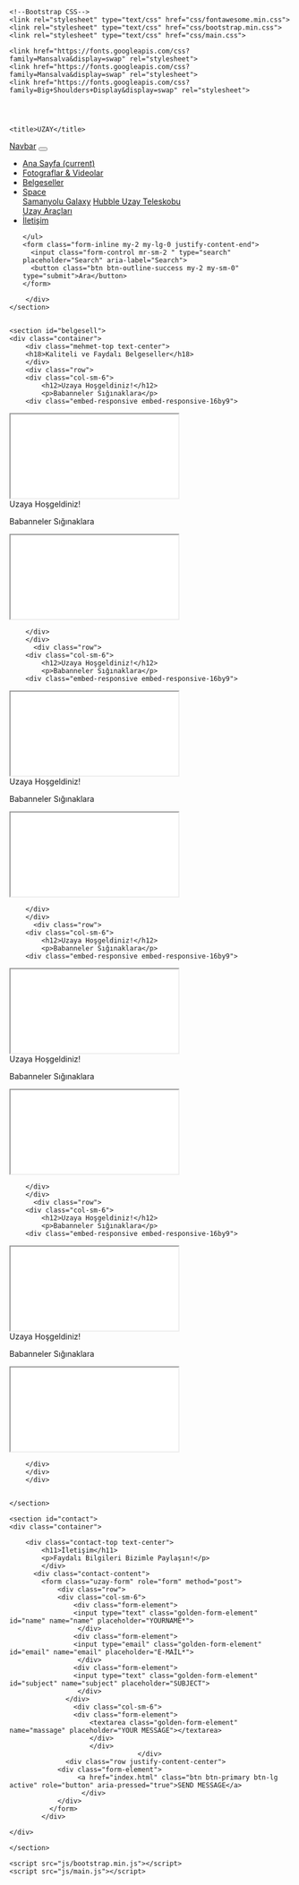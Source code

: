 <!doctype html>
<html lang="en">
<head>
<!--Required meta tags-->
    <meta charset="utf-8">
    <meta name="viewport" content="width=device-width, initial-scale=1, shrink-to-fit=no">
    
    <!--Bootstrap CSS-->
    <link rel="stylesheet" type="text/css" href="css/fontawesome.min.css">
    <link rel="stylesheet" type="text/css" href="css/bootstrap.min.css">
    <link rel="stylesheet" type="text/css" href="css/main.css">
    
    <link href="https://fonts.googleapis.com/css?family=Mansalva&display=swap" rel="stylesheet">
    <link href="https://fonts.googleapis.com/css?family=Mansalva&display=swap" rel="stylesheet">
    <link href="https://fonts.googleapis.com/css?family=Big+Shoulders+Display&display=swap" rel="stylesheet">


    
    
    <title>UZAY</title>
    
</head>
<body>
    <section id="iletisim">
    <div class="container">
        <div class="row ">
        <nav class="navbar navbar-expand-md fixed-top navbar-light bg-light">
  <a class="navbar-brand" href="index.html">Navbar</a>
  <button class="navbar-toggler" type="button" data-toggle="collapse" data-target="#navbarSupportedContent" aria-controls="navbarSupportedContent" aria-expanded="false" aria-label="Toggle navigation">
    <span class="navbar-toggler-icon"></span>
  </button>

  <div class="collapse navbar-collapse " id="navbarSupportedContent">
    <ul class="navbar-nav mr-auto">
      <li class="nav-item active">
        <a class="nav-link" href="index.html">Ana Sayfa <span class="sr-only">(current)</span></a>
      </li>
      <li class="nav-item">
        <a class="nav-link" href="photo.html">Fotograflar &amp; Videolar</a>
      </li>
        <li class="nav-item">
        <a class="nav-link" href="belgesel.html">Belgeseller</a>
      </li>
      <li class="nav-item dropdown">
        <a class="nav-link dropdown-toggle" href="#" id="navbarDropdown" role="button" data-toggle="dropdown" aria-haspopup="true" aria-expanded="false">
          Space
        </a>
        <div class="dropdown-menu" aria-labelledby="navbarDropdown">
          <a class="dropdown-item" href="samanyolu.html">Samanyolu Galaxy</a>
          <a class="dropdown-item" href="hobble.html">Hubble Uzay Teleskobu</a>
          <div class="dropdown-divider"></div>
          <a class="dropdown-item" href="arac.html">Uzay Araçları</a>
        </div>
      </li>
        <li class="nav-item">
        <a class="nav-link" href="iletisim.html">İletişim</a>
      </li>
      
    </ul>
    <form class="form-inline my-2 my-lg-0 justify-content-end">
      <input class="form-control mr-sm-2 " type="search" placeholder="Search" aria-label="Search">
      <button class="btn btn-outline-success my-2 my-sm-0" type="submit">Ara</button>
    </form>
  </div>
</nav>
        </div>
        
        </div>
    </section>
    
    
    <section id="belgesell">
    <div class="container">
        <div class="mehmet-top text-center">
        <h18>Kaliteli ve Faydalı Belgeseller</h18>
        </div>
        <div class="row">
        <div class="col-sm-6">
            <h12>Uzaya Hoşgeldiniz!</h12>
            <p>Babanneler Sığınaklara</p>
        <div class="embed-responsive embed-responsive-16by9">
  <iframe class="embed-responsive-item" src="videos/Zeynep%20Bast%C4%B1k%20%E2%80%93%20Dayan%20Y%C3%BCre%C4%9Fim%20(Y%C4%B1ld%C4%B1z%20Tilbe%20Cover).mp4" allowfullscreen></iframe>
</div>
        </div>
        <div class="col-sm-6">
            <h12>Uzaya Hoşgeldiniz!</h12>
            <p>Babanneler Sığınaklara</p>
        <div class="embed-responsive embed-responsive-16by9">
  <iframe class="embed-responsive-item" src="videos/Zeynep%20Bast%C4%B1k%20-%20Ya%C4%9Fmur%20Akustik%20(Sinem%20Cover).mp4" allowfullscreen></iframe>
</div>
        
        
        </div>
        </div>
          <div class="row">
        <div class="col-sm-6">
            <h12>Uzaya Hoşgeldiniz!</h12>
            <p>Babanneler Sığınaklara</p>
        <div class="embed-responsive embed-responsive-16by9">
  <iframe class="embed-responsive-item" src="videos/Zeynep%20Bast%C4%B1k%20%E2%80%93%20Dayan%20Y%C3%BCre%C4%9Fim%20(Y%C4%B1ld%C4%B1z%20Tilbe%20Cover).mp4" allowfullscreen></iframe>
</div>
        </div>
        <div class="col-sm-6">
            <h12>Uzaya Hoşgeldiniz!</h12>
            <p>Babanneler Sığınaklara</p>
        <div class="embed-responsive embed-responsive-16by9">
  <iframe class="embed-responsive-item" src="videos/Zeynep%20Bast%C4%B1k%20-%20Ya%C4%9Fmur%20Akustik%20(Sinem%20Cover).mp4" allowfullscreen></iframe>
</div>
        
        
        </div>
        </div>
          <div class="row">
        <div class="col-sm-6">
            <h12>Uzaya Hoşgeldiniz!</h12>
            <p>Babanneler Sığınaklara</p>
        <div class="embed-responsive embed-responsive-16by9">
  <iframe class="embed-responsive-item" src="videos/Zeynep%20Bast%C4%B1k%20%E2%80%93%20Dayan%20Y%C3%BCre%C4%9Fim%20(Y%C4%B1ld%C4%B1z%20Tilbe%20Cover).mp4" allowfullscreen></iframe>
</div>
        </div>
        <div class="col-sm-6">
            <h12>Uzaya Hoşgeldiniz!</h12>
            <p>Babanneler Sığınaklara</p>
        <div class="embed-responsive embed-responsive-16by9">
  <iframe class="embed-responsive-item" src="videos/Zeynep%20Bast%C4%B1k%20-%20Ya%C4%9Fmur%20Akustik%20(Sinem%20Cover).mp4" allowfullscreen></iframe>
</div>
        
        
        </div>
        </div>
          <div class="row">
        <div class="col-sm-6">
            <h12>Uzaya Hoşgeldiniz!</h12>
            <p>Babanneler Sığınaklara</p>
        <div class="embed-responsive embed-responsive-16by9">
  <iframe class="embed-responsive-item" src="videos/Zeynep%20Bast%C4%B1k%20%E2%80%93%20Dayan%20Y%C3%BCre%C4%9Fim%20(Y%C4%B1ld%C4%B1z%20Tilbe%20Cover).mp4" allowfullscreen></iframe>
</div>
        </div>
        <div class="col-sm-6">
            <h12>Uzaya Hoşgeldiniz!</h12>
            <p>Babanneler Sığınaklara</p>
        <div class="embed-responsive embed-responsive-16by9">
  <iframe class="embed-responsive-item" src="videos/Zeynep%20Bast%C4%B1k%20-%20Ya%C4%9Fmur%20Akustik%20(Sinem%20Cover).mp4" allowfullscreen></iframe>
</div>
        
        
        </div>
        </div>
        </div>
        
        
    </section>
    
    <section id="contact">
    <div class="container">
        
        <div class="contact-top text-center">
            <h11>İletişim</h11>
            <p>Faydalı Bilgileri Bizimle Paylaşın!</p>
            </div>
          <div class="contact-content">
            <form class="uzay-form" role="form" method="post">
                <div class="row">
                <div class="col-sm-6">
                    <div class="form-element">
                    <input type="text" class="golden-form-element" id="name" name="name" placeholder="YOURNAME*">
                     </div>
                    <div class="form-element">
                    <input type="email" class="golden-form-element" id="email" name="email" placeholder="E-MAİL*">
                     </div>
                    <div class="form-element">
                    <input type="text" class="golden-form-element" id="subject" name="subject" placeholder="SUBJECT">
                     </div>
                  </div>
                    <div class="col-sm-6">
                    <div class="form-element">
                        <textarea class="golden-form-element" name="massage" placeholder="YOUR MESSAGE"></textarea>
                        </div>
                        </div>
                                    </div>
                  <div class="row justify-content-center">
                <div class="form-element">
                     <a href="index.html" class="btn btn-primary btn-lg active" role="button" aria-pressed="true">SEND MESSAGE</a>
                      </div>
                </div>
              </form>
            </div>
            
    </div>
    
    </section>
    
    
    
    
    
    
    
    
    
    
    
    
    
    
    
    
    
    
    
    
    
    
    
    
    

<script src="js/jquery-3.4.1.min.js"></script>
    <script src="js/bootstrap.min.js"></script>
    <script src="js/main.js"></script>
</body>
</html>